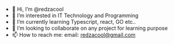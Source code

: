 - 👋 Hi, I’m @redzacool
- 👀 I’m interested in IT Technology and Programming
- 🌱 I’m currently learning Typescript, react, GO etc..
- 💞️ I’m looking to collaborate on any project for learning purpose
- 📫 How to reach me: email: redzacool@gmail.com

<!---
redzacool/redzacool is a ✨ special ✨ repository because its `README.md` (this file) appears on your GitHub profile.
You can click the Preview link to take a look at your changes.
--->

